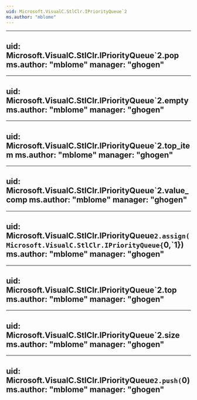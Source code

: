```yaml
---
uid: Microsoft.VisualC.StlClr.IPriorityQueue`2
ms.author: "mblome"
---
```


---
uid: Microsoft.VisualC.StlClr.IPriorityQueue`2.pop
ms.author: "mblome"
manager: "ghogen"
---

---
uid: Microsoft.VisualC.StlClr.IPriorityQueue`2.empty
ms.author: "mblome"
manager: "ghogen"
---

---
uid: Microsoft.VisualC.StlClr.IPriorityQueue`2.top_item
ms.author: "mblome"
manager: "ghogen"
---

---
uid: Microsoft.VisualC.StlClr.IPriorityQueue`2.value_comp
ms.author: "mblome"
manager: "ghogen"
---

---
uid: Microsoft.VisualC.StlClr.IPriorityQueue`2.assign(Microsoft.VisualC.StlClr.IPriorityQueue{`0,`1})
ms.author: "mblome"
manager: "ghogen"
---

---
uid: Microsoft.VisualC.StlClr.IPriorityQueue`2.top
ms.author: "mblome"
manager: "ghogen"
---

---
uid: Microsoft.VisualC.StlClr.IPriorityQueue`2.size
ms.author: "mblome"
manager: "ghogen"
---

---
uid: Microsoft.VisualC.StlClr.IPriorityQueue`2.push(`0)
ms.author: "mblome"
manager: "ghogen"
---
